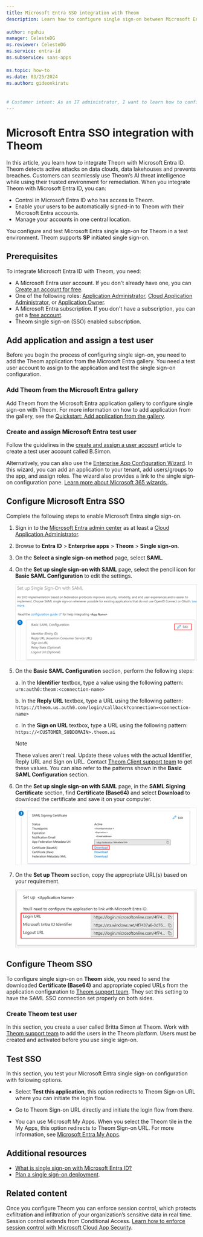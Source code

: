 ```yaml
---
title: Microsoft Entra SSO integration with Theom
description: Learn how to configure single sign-on between Microsoft Entra ID and Theom.

author: nguhiu
manager: CelesteDG
ms.reviewer: CelesteDG
ms.service: entra-id
ms.subservice: saas-apps

ms.topic: how-to
ms.date: 03/25/2024
ms.author: gideonkiratu


# Customer intent: As an IT administrator, I want to learn how to configure single sign-on between Microsoft Entra ID and Theom so that I can control who has access to Theom, enable automatic sign-in with Microsoft Entra accounts, and manage my accounts in one central location.
---
```


# Microsoft Entra SSO integration with Theom

In this article, you learn how to integrate Theom with Microsoft Entra ID. Theom detects active attacks on data clouds, data lakehouses and prevents breaches. Customers can seamlessly use Theom’s AI threat intelligence while using their trusted environment for remediation. When you integrate Theom with Microsoft Entra ID, you can:

* Control in Microsoft Entra ID who has access to Theom.
* Enable your users to be automatically signed-in to Theom with their Microsoft Entra accounts.
* Manage your accounts in one central location.

You configure and test Microsoft Entra single sign-on for Theom in a test environment. Theom supports **SP** initiated single sign-on.

## Prerequisites

To integrate Microsoft Entra ID with Theom, you need:

* A Microsoft Entra user account. If you don't already have one, you can [Create an account for free](https://azure.microsoft.com/free/?WT.mc_id=A261C142F).
* One of the following roles: [Application Administrator](/entra/identity/role-based-access-control/permissions-reference#application-administrator), [Cloud Application Administrator](/entra/identity/role-based-access-control/permissions-reference#cloud-application-administrator), or [Application Owner](/entra/fundamentals/users-default-permissions#owned-enterprise-applications).
* A Microsoft Entra subscription. If you don't have a subscription, you can get a [free account](https://azure.microsoft.com/free/).
* Theom single sign-on (SSO) enabled subscription.

## Add application and assign a test user

Before you begin the process of configuring single sign-on, you need to add the Theom application from the Microsoft Entra gallery. You need a test user account to assign to the application and test the single sign-on configuration.

<a name='add-theom-from-the-azure-ad-gallery'></a>

### Add Theom from the Microsoft Entra gallery

Add Theom from the Microsoft Entra application gallery to configure single sign-on with Theom. For more information on how to add application from the gallery, see the [Quickstart: Add application from the gallery](~/identity/enterprise-apps/add-application-portal.md).

<a name='create-and-assign-azure-ad-test-user'></a>

### Create and assign Microsoft Entra test user

Follow the guidelines in the [create and assign a user account](~/identity/enterprise-apps/add-application-portal-assign-users.md) article to create a test user account called B.Simon.

Alternatively, you can also use the [Enterprise App Configuration Wizard](https://portal.office.com/AdminPortal/home?Q=Docs#/azureadappintegration). In this wizard, you can add an application to your tenant, add users/groups to the app, and assign roles. The wizard also provides a link to the single sign-on configuration pane. [Learn more about Microsoft 365 wizards.](/microsoft-365/admin/misc/azure-ad-setup-guides). 

<a name='configure-azure-ad-sso'></a>

## Configure Microsoft Entra SSO

Complete the following steps to enable Microsoft Entra single sign-on.

1. Sign in to the [Microsoft Entra admin center](https://entra.microsoft.com) as at least a [Cloud Application Administrator](~/identity/role-based-access-control/permissions-reference.md#cloud-application-administrator).
1. Browse to **Entra ID** > **Enterprise apps** > **Theom** > **Single sign-on**.
1. On the **Select a single sign-on method** page, select **SAML**.
1. On the **Set up single sign-on with SAML** page, select the pencil icon for **Basic SAML Configuration** to edit the settings.

   ![Screenshot shows how to edit Basic SAML Configuration.](common/edit-urls.png "Basic Configuration")

1. On the **Basic SAML Configuration** section, perform the following steps:

    a. In the **Identifier** textbox, type a value using the following pattern:
    `urn:auth0:theom:<connection-name>`

    b. In the **Reply URL** textbox, type a URL using the following pattern:
    `https://theom.us.auth0.com/login/callback?connection=<connection-name>`
    
    c. In the **Sign on URL** textbox, type a URL using the following pattern:
    `https://<CUSTOMER_SUBDOMAIN>.theom.ai`

    > [!NOTE]
    > These values aren't real. Update these values with the actual Identifier, Reply URL and Sign on URL. Contact [Theom Client support team](mailto:help@theom.ai) to get these values. You can also refer to the patterns shown in the **Basic SAML Configuration** section.

1. On the **Set up single sign-on with SAML** page, in the **SAML Signing Certificate** section, find **Certificate (Base64)** and select **Download** to download the certificate and save it on your computer.

    ![Screenshot shows the Certificate download link.](common/certificatebase64.png "Certificate")

1. On the **Set up Theom** section, copy the appropriate URL(s) based on your requirement.

	![Screenshot shows to copy configuration appropriate URL.](common/copy-configuration-urls.png "Metadata") 

## Configure Theom SSO

To configure single sign-on on **Theom** side, you need to send the downloaded **Certificate (Base64)** and appropriate copied URLs from the application configuration to [Theom support team](mailto:help@theom.ai). They set this setting to have the SAML SSO connection set properly on both sides.

### Create Theom test user

In this section, you create a user called Britta Simon at Theom. Work with [Theom support team](mailto:help@theom.ai) to add the users in the Theom platform. Users must be created and activated before you use single sign-on.

## Test SSO 

In this section, you test your Microsoft Entra single sign-on configuration with following options. 

* Select **Test this application**, this option redirects to Theom Sign-on URL where you can initiate the login flow. 

* Go to Theom Sign-on URL directly and initiate the login flow from there.

* You can use Microsoft My Apps. When you select the Theom tile in the My Apps, this option redirects to Theom Sign-on URL. For more information, see [Microsoft Entra My Apps](/azure/active-directory/manage-apps/end-user-experiences#azure-ad-my-apps).

## Additional resources

* [What is single sign-on with Microsoft Entra ID?](~/identity/enterprise-apps/what-is-single-sign-on.md)
* [Plan a single sign-on deployment](~/identity/enterprise-apps/plan-sso-deployment.md).

## Related content

Once you configure Theom you can enforce session control, which protects exfiltration and infiltration of your organization’s sensitive data in real time. Session control extends from Conditional Access. [Learn how to enforce session control with Microsoft Cloud App Security](/cloud-app-security/proxy-deployment-aad).
